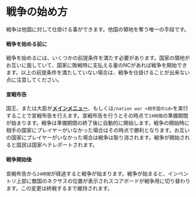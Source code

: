 # 戦争の始め方
戦争は他国に対して仕掛ける事ができます。他国の領地を奪う唯一の手段です。

#### 戦争を始める前に

戦争を始めるには、いくつかの前提条件を満たす必要があります。国家の領地がお互いに面していて、国家に敗戦時に支払える量のNCがあれば戦争を開始できます。以上の前提条件を満たしていない場合は、戦争を仕掛けることが出来ない点に注意してください。

#### 宣戦布告

国王、または大臣が[**メインメニュー**](/guide/menu)、もしくは```/nation war <相手国のid>```を実行することで宣戦布告を行えます。宣戦布告を行うとその時点で```24時間```の準備期間が始まります。戦争は準備期間の終了後に自動的に開始します。戦争の開始時に相手の国家にプレイヤーがいなかった場合はその時点で勝利となります。お互いの国家にプレイヤーがいなかった場合は戦争は取り消されます。戦争が開始されると国民は国家へテレポートされます。

#### 戦争開始後

宣戦布告から```24時間```が経過すると戦争が始まります。戦争が始まると、インベントリ上部に敵国のネクサスの位置が表示されスコアボードが戦争用に切り替わります。この変更は終戦するまで維持されます。
